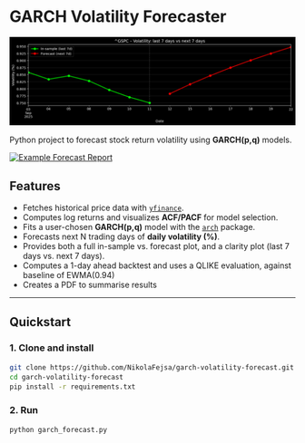 # GARCH Volatility Forecaster

![Example GARCH volatility forecast](forecast_example.png)

Python project to forecast stock return volatility using **GARCH(p,q)** models.

[![Example Forecast Report](report_thumb.png)](report_CBRE_garch11.pdf)
## Features
- Fetches historical price data with [`yfinance`](https://pypi.org/project/yfinance/).
- Computes log returns and visualizes **ACF/PACF** for model selection.
- Fits a user-chosen **GARCH(p,q)** model with the [`arch`](https://pypi.org/project/arch/) package.
- Forecasts next N trading days of **daily volatility (%)**.
- Provides both a full in-sample vs. forecast plot, and a clarity plot (last 7 days vs. next 7 days).
- Computes a 1-day ahead backtest and uses a QLIKE evaluation, against baseline of EWMA(0.94)
- Creates a PDF to summarise results

---

## Quickstart

### 1. Clone and install
```bash
git clone https://github.com/NikolaFejsa/garch-volatility-forecast.git
cd garch-volatility-forecast
pip install -r requirements.txt
```

### 2. Run
```bash
python garch_forecast.py
```






